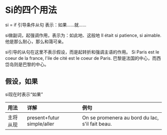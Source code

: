# Si的四个用法

si = if
引导条件从句
表示：如果……就……

si做副词，起强调作用，表示为：如此地、这般地
Il était si patience, si aimable.
他是那么耐心，那么和蔼可亲。

si引导的从句在这里不表示假设，而是起转折和强调主语的作用。
Si Paris est le coeur de la france, l'ile de cité est le coeur de Paris.
巴黎是法国的中心，而西岱岛则是巴黎的中心。

## 假设，如果
si现在时表示“如果”

|用法|详解|例句|
|:--|:--|:--|
|主将从现|present+futur simple/aller|On se promenera au bord du lac, s'il fait beau.|

